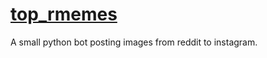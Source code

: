 # [top_rmemes](https://www.instagram.com/top_rmemes/)
A small python bot posting images from reddit to instagram.
